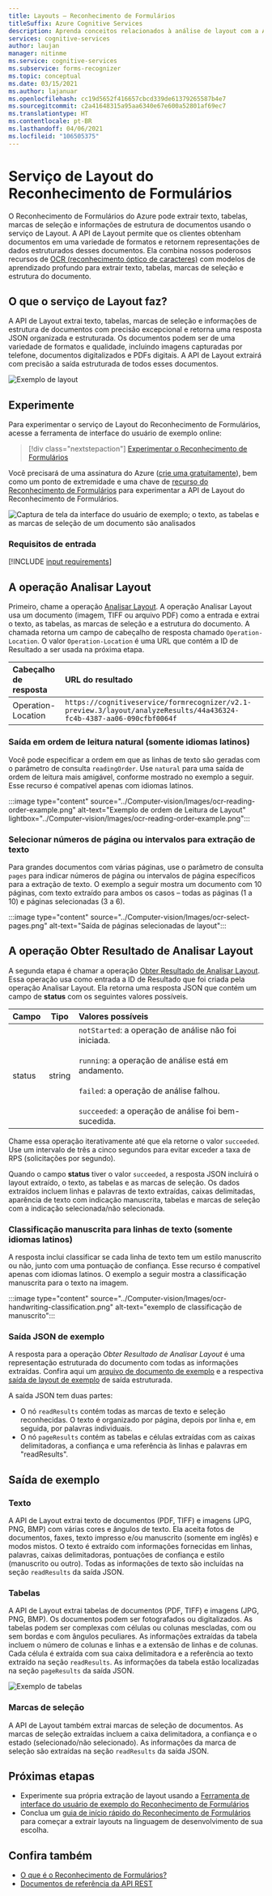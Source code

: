 ```yaml
---
title: Layouts – Reconhecimento de Formulários
titleSuffix: Azure Cognitive Services
description: Aprenda conceitos relacionados à análise de layout com a API do Reconhecimento de Formulários – usos e limites.
services: cognitive-services
author: laujan
manager: nitinme
ms.service: cognitive-services
ms.subservice: forms-recognizer
ms.topic: conceptual
ms.date: 03/15/2021
ms.author: lajanuar
ms.openlocfilehash: cc19d5652f416657cbcd339de61379265587b4e7
ms.sourcegitcommit: c2a41648315a95aa6340e67e600a52801af69ec7
ms.translationtype: HT
ms.contentlocale: pt-BR
ms.lasthandoff: 04/06/2021
ms.locfileid: "106505375"
---
```

# <a name="form-recognizer-layout-service"></a>Serviço de Layout do Reconhecimento de Formulários

O Reconhecimento de Formulários do Azure pode extrair texto, tabelas, marcas de seleção e informações de estrutura de documentos usando o serviço de Layout. A API de Layout permite que os clientes obtenham documentos em uma variedade de formatos e retornem representações de dados estruturados desses documentos. Ela combina nossos poderosos recursos de [OCR (reconhecimento óptico de caracteres)](../computer-vision/overview-ocr.md) com modelos de aprendizado profundo para extrair texto, tabelas, marcas de seleção e estrutura do documento. 

## <a name="what-does-the-layout-service-do"></a>O que o serviço de Layout faz?

A API de Layout extrai texto, tabelas, marcas de seleção e informações de estrutura de documentos com precisão excepcional e retorna uma resposta JSON organizada e estruturada. Os documentos podem ser de uma variedade de formatos e qualidade, incluindo imagens capturadas por telefone, documentos digitalizados e PDFs digitais. A API de Layout extrairá com precisão a saída estruturada de todos esses documentos.

![Exemplo de layout](./media/layout-tool-example.JPG)

## <a name="try-it-out"></a>Experimente

Para experimentar o serviço de Layout do Reconhecimento de Formulários, acesse a ferramenta de interface do usuário de exemplo online:

> [!div class="nextstepaction"]
> [Experimentar o Reconhecimento de Formulários](https://fott-preview.azurewebsites.net)

Você precisará de uma assinatura do Azure ([crie uma gratuitamente](https://azure.microsoft.com/free/cognitive-services)), bem como um ponto de extremidade e uma chave de [recurso do Reconhecimento de Formulários](https://ms.portal.azure.com/#create/Microsoft.CognitiveServicesFormRecognizer) para experimentar a API de Layout do Reconhecimento de Formulários. 

![Captura de tela da interface do usuário de exemplo; o texto, as tabelas e as marcas de seleção de um documento são analisados](./media/analyze-layout.png)

### <a name="input-requirements"></a>Requisitos de entrada 

[!INCLUDE [input requirements](./includes/input-requirements-receipts.md)]

## <a name="the-analyze-layout-operation"></a>A operação Analisar Layout

Primeiro, chame a operação [Analisar Layout](https://westcentralus.dev.cognitive.microsoft.com/docs/services/form-recognizer-api-v2-1-preview-3/operations/AnalyzeLayoutAsync). A operação Analisar Layout usa um documento (imagem, TIFF ou arquivo PDF) como a entrada e extrai o texto, as tabelas, as marcas de seleção e a estrutura do documento. A chamada retorna um campo de cabeçalho de resposta chamado `Operation-Location`. O valor `Operation-Location` é uma URL que contém a ID de Resultado a ser usada na próxima etapa.

|Cabeçalho de resposta| URL do resultado |
|:-----|:----|
|Operation-Location | `https://cognitiveservice/formrecognizer/v2.1-preview.3/layout/analyzeResults/44a436324-fc4b-4387-aa06-090cfbf0064f` |

### <a name="natural-reading-order-output-latin-only"></a>Saída em ordem de leitura natural (somente idiomas latinos)

Você pode especificar a ordem em que as linhas de texto são geradas com o parâmetro de consulta `readingOrder`. Use `natural` para uma saída de ordem de leitura mais amigável, conforme mostrado no exemplo a seguir. Esse recurso é compatível apenas com idiomas latinos.

:::image type="content" source="../Computer-vision/Images/ocr-reading-order-example.png" alt-text="Exemplo de ordem de Leitura de Layout" lightbox="../Computer-vision/Images/ocr-reading-order-example.png":::

### <a name="select-page-numbers-or-ranges-for-text-extraction"></a>Selecionar números de página ou intervalos para extração de texto

Para grandes documentos com várias páginas, use o parâmetro de consulta `pages` para indicar números de página ou intervalos de página específicos para a extração de texto. O exemplo a seguir mostra um documento com 10 páginas, com texto extraído para ambos os casos – todas as páginas (1 a 10) e páginas selecionadas (3 a 6).

:::image type="content" source="../Computer-vision/Images/ocr-select-pages.png" alt-text="Saída de páginas selecionadas de layout":::

## <a name="the-get-analyze-layout-result-operation"></a>A operação Obter Resultado de Analisar Layout

A segunda etapa é chamar a operação [Obter Resultado de Analisar Layout](https://westcentralus.dev.cognitive.microsoft.com/docs/services/form-recognizer-api-v2-1-preview-3/operations/GetAnalyzeLayoutResult). Essa operação usa como entrada a ID de Resultado que foi criada pela operação Analisar Layout. Ela retorna uma resposta JSON que contém um campo de **status** com os seguintes valores possíveis. 

|Campo| Tipo | Valores possíveis |
|:-----|:----:|:----|
|status | string | `notStarted`: a operação de análise não foi iniciada.<br /><br />`running`: a operação de análise está em andamento.<br /><br />`failed`: a operação de análise falhou.<br /><br />`succeeded`: a operação de análise foi bem-sucedida.|

Chame essa operação iterativamente até que ela retorne o valor `succeeded`. Use um intervalo de três a cinco segundos para evitar exceder a taxa de RPS (solicitações por segundo).

Quando o campo **status** tiver o valor `succeeded`, a resposta JSON incluirá o layout extraído, o texto, as tabelas e as marcas de seleção. Os dados extraídos incluem linhas e palavras de texto extraídas, caixas delimitadas, aparência de texto com indicação manuscrita, tabelas e marcas de seleção com a indicação selecionada/não selecionada. 

### <a name="handwritten-classification-for-text-lines-latin-only"></a>Classificação manuscrita para linhas de texto (somente idiomas latinos)

A resposta inclui classificar se cada linha de texto tem um estilo manuscrito ou não, junto com uma pontuação de confiança. Esse recurso é compatível apenas com idiomas latinos. O exemplo a seguir mostra a classificação manuscrita para o texto na imagem.

:::image type="content" source="../Computer-vision/Images/ocr-handwriting-classification.png" alt-text="exemplo de classificação de manuscrito":::

### <a name="sample-json-output"></a>Saída JSON de exemplo

A resposta para a operação *Obter Resultado de Analisar Layout* é uma representação estruturada do documento com todas as informações extraídas. Confira aqui um [arquivo de documento de exemplo](https://github.com/Azure-Samples/cognitive-services-REST-api-samples/tree/master/curl/form-recognizer/sample-layout.pdf) e a respectiva [saída de layout de exemplo](https://github.com/Azure-Samples/cognitive-services-REST-api-samples/tree/master/curl/form-recognizer/sample-layout-output.json) de saída estruturada.

A saída JSON tem duas partes:

* O nó `readResults` contém todas as marcas de texto e seleção reconhecidas. O texto é organizado por página, depois por linha e, em seguida, por palavras individuais. 
* O nó `pageResults` contém as tabelas e células extraídas com as caixas delimitadoras, a confiança e uma referência às linhas e palavras em "readResults".

## <a name="example-output"></a>Saída de exemplo

### <a name="text"></a>Texto

A API de Layout extrai texto de documentos (PDF, TIFF) e imagens (JPG, PNG, BMP) com várias cores e ângulos de texto. Ela aceita fotos de documentos, faxes, texto impresso e/ou manuscrito (somente em inglês) e modos mistos. O texto é extraído com informações fornecidas em linhas, palavras, caixas delimitadoras, pontuações de confiança e estilo (manuscrito ou outro). Todas as informações de texto são incluídas na seção `readResults` da saída JSON. 

### <a name="tables"></a>Tabelas

A API de Layout extrai tabelas de documentos (PDF, TIFF) e imagens (JPG, PNG, BMP). Os documentos podem ser fotografados ou digitalizados. As tabelas podem ser complexas com células ou colunas mescladas, com ou sem bordas e com ângulos peculiares. As informações extraídas da tabela incluem o número de colunas e linhas e a extensão de linhas e de colunas. Cada célula é extraída com sua caixa delimitadora e a referência ao texto extraído na seção `readResults`. As informações da tabela estão localizadas na seção `pageResults` da saída JSON. 

![Exemplo de tabelas](./media/tables-example.jpg)

### <a name="selection-marks"></a>Marcas de seleção

A API de Layout também extrai marcas de seleção de documentos. As marcas de seleção extraídas incluem a caixa delimitadora, a confiança e o estado (selecionado/não selecionado). As informações da marca de seleção são extraídas na seção `readResults` da saída JSON. 

## <a name="next-steps"></a>Próximas etapas

* Experimente sua própria extração de layout usando a [Ferramenta de interface do usuário de exemplo do Reconhecimento de Formulários](https://fott-preview.azurewebsites.net/)
* Conclua um [guia de início rápido do Reconhecimento de Formulários](quickstarts/client-library.md) para começar a extrair layouts na linguagem de desenvolvimento de sua escolha.

## <a name="see-also"></a>Confira também

* [O que é o Reconhecimento de Formulários?](./overview.md)
* [Documentos de referência da API REST](https://westcentralus.dev.cognitive.microsoft.com/docs/services/form-recognizer-api-v2-1-preview-3/operations/AnalyzeLayoutAsync)
